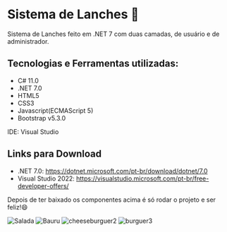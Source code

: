 # Sistema de Lanches 🍔
Sistema de Lanches feito em .NET 7 com duas camadas, de usuário e de administrador.

## Tecnologias e Ferramentas utilizadas:
- C# 11.0
- .NET 7.0
- HTML5
- CSS3
- Javascript(ECMAScript 5)
- Bootstrap v5.3.0

IDE: Visual Studio

## Links para Download

- .NET 7.0: https://dotnet.microsoft.com/pt-br/download/dotnet/7.0
- Visual Studio 2022: https://visualstudio.microsoft.com/pt-br/free-developer-offers/

Depois de ter baixado os componentes acima é só rodar o projeto e ser feliz!😄

![Salada](https://github.com/chrix40/LanchesMac/assets/74983189/c631df6a-f8b3-4f3d-948f-be15c02adc8c)
![Bauru](https://github.com/chrix40/LanchesMac/assets/74983189/e28aae07-535c-408f-abc7-1e3e06b364f3)
![cheeseburguer2](https://github.com/chrix40/LanchesMac/assets/74983189/42cea2bd-daab-4131-a615-3cc9e6133d72)
![burguer3](https://github.com/chrix40/LanchesMac/assets/74983189/128914b4-825c-42d4-9abc-dc28d17bff6f)
